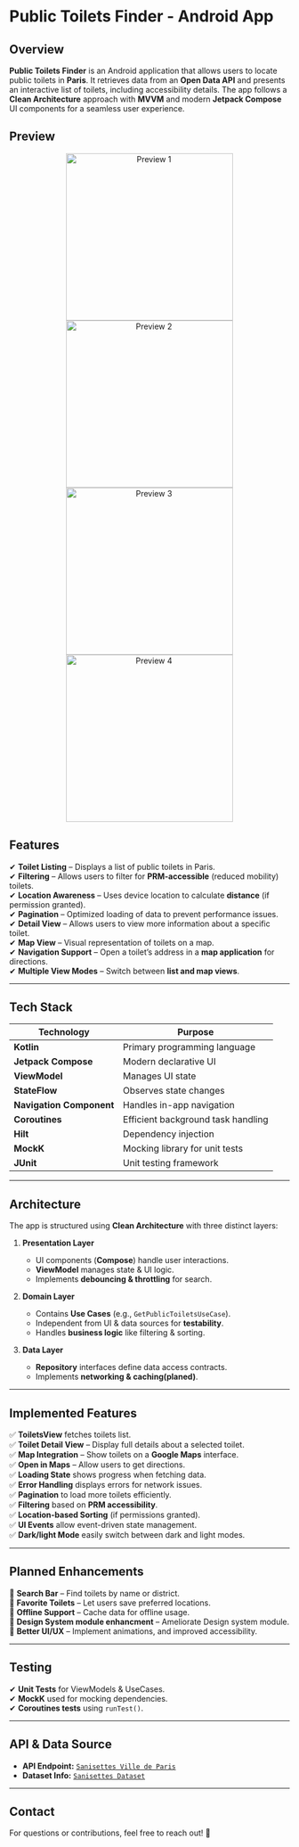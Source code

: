 # **Public Toilets Finder - Android App**  

## **Overview**  

**Public Toilets Finder** is an Android application that allows users to locate public toilets in **Paris**. It retrieves data from an **Open Data API** and presents an interactive list of toilets, including accessibility details. The app follows a **Clean Architecture** approach with **MVVM** and modern **Jetpack Compose** UI components for a seamless user experience.  

## Preview

<p align="center">
   <img src="https://github.com/user-attachments/assets/18c6ed0e-aeab-40f1-81b3-81a43c8587ed" alt="Preview 1" width="300"/>
  <img src="https://github.com/user-attachments/assets/70091eb2-58f8-4a62-81c6-11a387688dc3" alt="Preview 2" width="300"/>
  <img src="https://github.com/user-attachments/assets/b339cf63-e9b0-4ede-9877-18541dbfec1b" alt="Preview 3" width="300"/>
  <img src="https://github.com/user-attachments/assets/d12844f4-46bc-4be1-bab2-ceada9e8a371" alt="Preview 4" width="300"/>
</p>


## **Features**  

✔ **Toilet Listing** – Displays a list of public toilets in Paris.  
✔ **Filtering** – Allows users to filter for **PRM-accessible** (reduced mobility) toilets.  
✔ **Location Awareness** – Uses device location to calculate **distance** (if permission granted).  
✔ **Pagination** – Optimized loading of data to prevent performance issues.  
✔ **Detail View** – Allows users to view more information about a specific toilet.  
✔ **Map View** – Visual representation of toilets on a map.  
✔ **Navigation Support** – Open a toilet’s address in a **map application** for directions.  
✔ **Multiple View Modes** – Switch between **list and map views**.  

---

## **Tech Stack**  

| **Technology**  | **Purpose**  |  
|----------------|-------------|  
| **Kotlin** | Primary programming language |  
| **Jetpack Compose** | Modern declarative UI |  
| **ViewModel** | Manages UI state |  
| **StateFlow** | Observes state changes |  
| **Navigation Component** | Handles in-app navigation |  
| **Coroutines** | Efficient background task handling |  
| **Hilt** | Dependency injection |  
| **MockK** | Mocking library for unit tests |  
| **JUnit** | Unit testing framework |  

---

## **Architecture**  

The app is structured using **Clean Architecture** with three distinct layers:  

1. **Presentation Layer**  
   - UI components (**Compose**) handle user interactions.  
   - **ViewModel** manages state & UI logic.  
   - Implements **debouncing & throttling** for search.  

2. **Domain Layer**  
   - Contains **Use Cases** (e.g., `GetPublicToiletsUseCase`).  
   - Independent from UI & data sources for **testability**.  
   - Handles **business logic** like filtering & sorting.  

3. **Data Layer**  
   - **Repository** interfaces define data access contracts.  
   - Implements **networking & caching(planed)**.  

---

## **Implemented Features**  

✅ **ToiletsView** fetches toilets list.  
✅ **Toilet Detail View** – Display full details about a selected toilet.  
✅ **Map Integration** – Show toilets on a **Google Maps** interface.  
✅ **Open in Maps** – Allow users to get directions.  
✅ **Loading State** shows progress when fetching data.  
✅ **Error Handling** displays errors for network issues.  
✅ **Pagination** to load more toilets efficiently.  
✅ **Filtering** based on **PRM accessibility**.  
✅ **Location-based Sorting** (if permissions granted).  
✅ **UI Events** allow event-driven state management.    
✅ **Dark/light Mode** easily switch between dark and light modes.  


---

## **Planned Enhancements**  

🔹 **Search Bar** – Find toilets by name or district.  
🔹 **Favorite Toilets** – Let users save preferred locations.  
🔹 **Offline Support** – Cache data for offline usage.  
🔹 **Design System module enhancment** – Ameliorate Design system module.  
🔹 **Better UI/UX** – Implement animations, and improved accessibility.  

---


## **Testing**  

✔ **Unit Tests** for ViewModels & UseCases.  
✔ **MockK** used for mocking dependencies.  
✔ **Coroutines tests** using `runTest()`.  

---

## **API & Data Source**  

- **API Endpoint:** [`Sanisettes Ville de Paris`](https://data.ratp.fr/api/records/1.0/search/?dataset=sanisettesparis2011)  
- **Dataset Info:** [`Sanisettes Dataset`](https://data.ratp.fr/explore/dataset/sanisettesparis2011/information/)  

---

## **Contact**  

For questions or contributions, feel free to reach out! 🚀  
